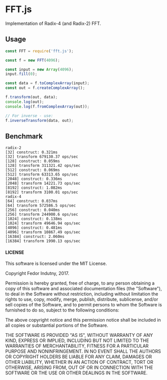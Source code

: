 # FFT.js

Implementation of Radix-4 (and Radix-2) FFT.

## Usage

```js
const FFT = require('fft.js');

const f = new FFT(4096);

const input = new Array(4096);
input.fill(0);

const data = f.toComplexArray(input);
const out = f.createComplexArray();

f.transform(out, data);
console.log(out);
console.log(f.fromComplexArray(out));

// For inverse - use:
f.inverseTransform(data, out);
```

## Benchmark

```
radix-2
[32] construct: 0.321ms
[32] transform 679130.37 ops/sec
[128] construct: 0.059ms
[128] transform 311321.42 ops/sec
[512] construct: 0.069ms
[512] transform 63313.65 ops/sec
[2048] construct: 0.336ms
[2048] transform 14221.73 ops/sec
[8192] construct: 1.082ms
[8192] transform 3100.01 ops/sec
radix-4
[64] construct: 0.037ms
[64] transform 572586.5 ops/sec
[256] construct: 0.040ms
[256] transform 244900.6 ops/sec
[1024] construct: 0.138ms
[1024] transform 49646.94 ops/sec
[4096] construct: 0.481ms
[4096] transform 10867.49 ops/sec
[16384] construct: 2.060ms
[16384] transform 1990.13 ops/sec
```

#### LICENSE

This software is licensed under the MIT License.

Copyright Fedor Indutny, 2017.

Permission is hereby granted, free of charge, to any person obtaining a
copy of this software and associated documentation files (the
"Software"), to deal in the Software without restriction, including
without limitation the rights to use, copy, modify, merge, publish,
distribute, sublicense, and/or sell copies of the Software, and to permit
persons to whom the Software is furnished to do so, subject to the
following conditions:

The above copyright notice and this permission notice shall be included
in all copies or substantial portions of the Software.

THE SOFTWARE IS PROVIDED "AS IS", WITHOUT WARRANTY OF ANY KIND, EXPRESS
OR IMPLIED, INCLUDING BUT NOT LIMITED TO THE WARRANTIES OF
MERCHANTABILITY, FITNESS FOR A PARTICULAR PURPOSE AND NONINFRINGEMENT. IN
NO EVENT SHALL THE AUTHORS OR COPYRIGHT HOLDERS BE LIABLE FOR ANY CLAIM,
DAMAGES OR OTHER LIABILITY, WHETHER IN AN ACTION OF CONTRACT, TORT OR
OTHERWISE, ARISING FROM, OUT OF OR IN CONNECTION WITH THE SOFTWARE OR THE
USE OR OTHER DEALINGS IN THE SOFTWARE.
